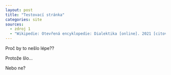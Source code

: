 ```yaml
---
layout: post
title: "Testovací stránka"
categories: site
sources:
  - zdroj 1
  - "Wikipedie: Otevřená encyklopedie: Dialektika [online]. 2021 [citováno 30. 01. 2022]. Dostupný online: (https://cs.wikipedia.org/w/index.php?title=Dialektika&oldid=20561687>)"
---
```


Proč by to nešlo lépe??

<!-- more -->

Protože šlo...

Nebo ne?
